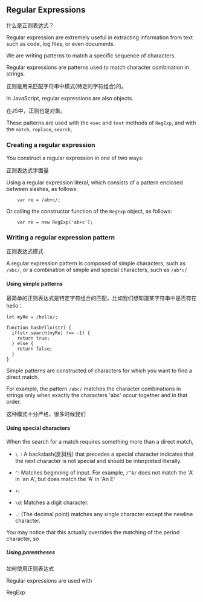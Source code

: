 ## Regular Expressions

什么是正则表达式？

Regular expression are extremely useful in extracting information from text such as code, log files, or even documents.

We are writing patterns to match a specific sequence of characters.

Regular expressions are patterns used to match character combination in strings.

正则是用来匹配字符串中模式(特定的字符组合)的。

In JavaScript, regular expressions are also objects.

在JS中，正则也是对象。

These patterns are used with the `exec` and `test` methods of `RegExp`, and with the `match`, `replace`, `search`, 

### Creating a regular expression

You construct a regular expression in one of two ways:

正则表达式字面量

Using a regular expression literal, which consists of a pattern enclosed between slashes, as follows:

        var re = /ab+c/;
    
Or calling the constructor function of the `RegExp` object, as follows:

        var re = new RegExp('ab+c');

### Writing a regular expression pattern

正则表达式模式

A regular expression pattern is composed of simple characters, such as `/abc/`, or a combination of simple and special characters, such as `/ab*c/`

#### Using simple patterns

最简单的正则表达式是特定字符组合的匹配，比如我们想知道某字符串中是否存在hello：

    let myRe = /hello/;
    
    function hashello(str) {
      if(str.search(myRe) !== -1) {
        return true;
      } else {
        return false;
      }
    }

Simple patterns are constructed of characters for which you want to find a direct match.
 
For example, the pattern `/abc/` matches the character combinations in strings only when exactly the characters 'abc' occur together and in that order.

这种模式十分严格，很多时候我们

#### Using special characters

When the search for a match requires something more than a direct match, 

- `\ `: A backslash(反斜线) that precedes a special character indicates that the next character is not special and should be interpreted literally.

- `^`: Matches beginning of input. For example, `/^A/` does not match the 'A' in 'an A', but does match the 'A' in 'An E'

- `+`: 

- `\d`: Matches a digit character.

- `.`: (The decimal point) matches any single character except the newline character.

You may notice that this actually overrides the matching of the period character, so 

##### Using parentheses

如何使用正则表达式

Regular expressions are used with 

RegExp



